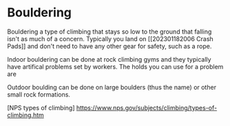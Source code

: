 # Bouldering

Bouldering a type of climbing that stays so low to the ground that falling isn't as much of a concern. Typically you land on [[202301182006 Crash Pads]] and don't need to have any other gear for safety, such as a rope.

Indoor bouldering can be done at rock climbing gyms and they typically have artifical problems set by workers. The holds you can use for a problem are 

Outdoor boulding can be done on large boulders (thus the name) or other small rock formations.

[NPS types of climbing] https://www.nps.gov/subjects/climbing/types-of-climbing.htm